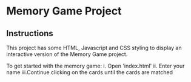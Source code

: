 # Memory Game Project

## Instructions

This project has some HTML, Javascript and CSS styling to display an interactive version of the Memory Game project. 

To get started with the memory game: 
i.  Open 'index.html' 
ii. Enter your name
iii.Continue clicking on the cards until the cards are matched 
